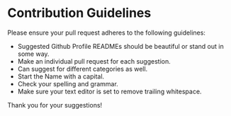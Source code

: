 # Contribution Guidelines

Please ensure your pull request adheres to the following guidelines:

* Suggested Github Profile READMEs should be beautiful or stand out in some way.
* Make an individual pull request for each suggestion.
* Can suggest for different categories as well.
* Start the Name with a capital.
* Check your spelling and grammar.
* Make sure your text editor is set to remove trailing whitespace.

Thank you for your suggestions!
